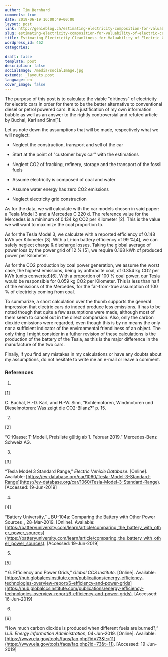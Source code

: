 ```yaml
---
author: Tim Bernhard
comments: true
date: 2019-06-19 16:00:49+00:00
layout: post
link: http://genieblog.ch/estimating-electricity-composition-for-valuability-of-electric-cars/
slug: estimating-electricity-composition-for-valuability-of-electric-cars
title: Estimating Electricity Cleanliness for Valuability of Electric Cars
wordpress_id: 462
categories:
  
draft: false
template: post
description: false
socialImage: /media/socialImage.jpg
extends: _layouts.post
language: en
cover_image: false
---
```


The purpose of this post is to calculate the viable "dirtiness" of electricity for electric cars in order for them to be the better alternative to conventional diesel or petrol powered cars. It is a justification of my own information bubble as well as an answer to the rightly controversial and refuted article by Buchal, Karl and Sinn ​[1]​.

Let us note down the assumptions that will be made, respectively what we will neglect:

  * Neglect the construction, transport and sell of the car

  * Start at the point of "customer buys car" with the estimations

  * Neglect CO2 of fracking, refinery, storage and the transport of the fossil fuels

  * Assume electricity is composed of coal and water

  * Assume water energy has zero CO2 emissions
  * Neglect electricity grid construction

As for the data, we will calculate with the car models chosen in said paper: a Tesla Model 3 and a Mercedes C 220 d. The reference value for the Mercedes is a minimum of 0.134 kg CO2 per Kilometer ​[2]​. This is the value we will want to maximize the coal proportion to.

As for the Tesla Model 3, we calculate with a reported efficiency of 0.148 kWh per Kilometer ​[3]​. With a Li-ion battery efficiency of 99 % ​[4]​, we can safely neglect charge & discharge losses. Taking the global average of power loss by the power grid of 12 % ​[5]​, we require 0.168 kWh of produced power per Kilometer.

As for the CO2 production by coal power generation, we assume the worst case, the highest emissions, being by anthracite coal, of 0.354 kg CO2 per kWh (units [converted](https://www.google.com/search?q=0.0002286+Pounds%2FBtu+in+kg%2FkWh)) ​[6]​. With a proportion of 100 % coal power, our Tesla would be responsible for 0.059 kg CO2 per Kilometer. This is less than half of the emissions of the Mercedes, for the far-from-true assumption of 100 % of electricity coming from coal.

To summarize, a short calculation over the thumb supports the general impression that electric cars do indeed produce less emissions. It has to be noted though that quite a few assumptions were made, although most of them seem to cancel out in the direct comparsion. Also, only the carbon dioxide emissions were regarded, even though this is by no means the only nor a sufficient indicator of the environmental friendliness of an object. The only thing I might consider in a futher revision of these calculations is the production of the battery of the Tesla, as this is the major difference in the manufacture of the two cars.

Finally, if you find any mistakes in my calculations or have any doubts about my assumptions, do not hesitate to write me an e-mail or leave a comment.

### References

  1. 

[1]

C. Buchal, H.-D. Karl, and H.-W. Sinn, “Kohlemotoren, Windmotoren und Dieselmotoren: Was zeigt die CO2-Bilanz?” p. 15.

  2. 

[2]

“C-Klasse: T-Modell, Preisliste gültig ab 1. Februar 2019.” Mercedes-Benz Schweiz AG.

  3. 

[3]

“Tesla Model 3 Standard Range,” _Electric Vehicle Database_.  [Online]. Available: [https://ev-database.org/car/1060/Tesla-Model-3-Standard-Range](https://ev-database.org/car/1060/Tesla-Model-3-Standard-Range). [Accessed: 19-Jun-2019]

  4. 

[4]

“Battery University,” _ BU-104a: Comparing the Battery with Other Power Sources_, 28-Mar-2019.  [Online]. Available: [https://batteryuniversity.com/learn/article/comparing_the_battery_with_other_power_sources](https://batteryuniversity.com/learn/article/comparing_the_battery_with_other_power_sources). [Accessed: 19-Jun-2019]

  5. 

[5]

“ 6. Efficiency and Power Grids,” _Global CCS Institute_.  [Online]. Available: [https://hub.globalccsinstitute.com/publications/energy-efficiency-technologies-overview-report/6-efficiency-and-power-grids](https://hub.globalccsinstitute.com/publications/energy-efficiency-technologies-overview-report/6-efficiency-and-power-grids). [Accessed: 16-Jun-2019]

  6. 

[6]

“How much carbon dioxide is produced when different fuels are burned?,” _U.S. Energy Information Administration_, 04-Jun-2019.  [Online]. Available: [https://www.eia.gov/tools/faqs/faq.php?id=73&t;=11](https://www.eia.gov/tools/faqs/faq.php?id=73&t=11). [Accessed: 19-Jun-2019]

